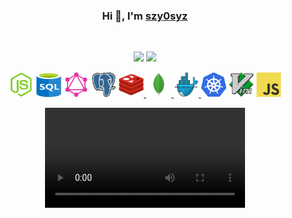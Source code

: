 <div align="center">
  <h3>Hi 👋, I'm <a href="https://github.com/szy0syz">szy0syz</a></h3>
  <br>
  <p>
    <img src="https://github-readme-stats.vercel.app/api?username=szy0syz&count_private=true&theme=dark&show_icons=true" height="165" />
    <img src="https://github-readme-stats.vercel.app/api/top-langs/?username=szy0syz&theme=dark&show_icons=true" height="165" />
  </p>
  <p align="center">
    <a href="https://nodejs.org" target="_blank"><img src="img/nodejs.svg" alt="nodejs" width="40" height="40"/></a>
    <a href="https://www.w3schools.com/sql/sql_intro.asp" target="_blank"><img src="img/sql.svg" alt="sql" width="40" height="40"/></a>
    <a href="https://graphql.org/" target="_blank"><img src="img/graphql.svg" alt="graphql" width="40" height="40"/></a>
    <a href="https://www.postgresql.org/" target="_blank"><img src="img/postgresql.svg" alt="postgresql" width="40" height="40"/></a>
    <a href="https://redis.io/" target="_blank"><img src="img/redis.svg" alt="redis" width="40" height="40"/> </a>
    <a href="https://www.mongodb.com/" target="_blank"><img src="img/mongodb.svg" alt="mongodb" width="40" height="40"/> </a>
    <a href="https://www.docker.com/" target="_blank"><img src="img/docker.svg" alt="docker" width="40" height="40"/> </a>
    <a href="https://kubernetes.io" target="_blank"><img src="img/kubernetes.svg" alt="kubernetes" width="40" height="40"/></a>
    <a href="https://www.vim.org/" target="_blank"><img src="img/vim.svg" alt="vim" width="40" height="40"/></a>
    <a href="https://developer.mozilla.org/en-US/docs/Web/JavaScript" target="_blank"><img src="img/javascript.svg" alt="javascript" width="40" height="40"/></a>
  </p>
  
  <p align="center">
    <video width="320" style="width: 320px" src="https://user-images.githubusercontent.com/10555820/143402407-88f15529-4bc4-4547-8c1b-2ff39e0ce9dc.mp4"/>
  </p>
</div>
